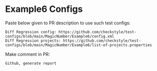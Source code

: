 # Example6 Configs
Paste below given to PR description to use such test configs:
```
Diff Regression config: https://github.com/checkstyle/test-configs/blob/main/MagicNumber/Example6/config.xml
Diff Regression projects: https://github.com/checkstyle/test-configs/blob/main/MagicNumber/Example6/list-of-projects.properties
```
Make comment in PR:
```
Github, generate report
```
